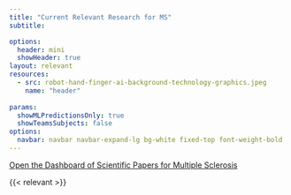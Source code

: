 ```yaml
---
title: "Current Relevant Research for MS"
subtitle: 

options:
  header: mini
  showHeader: true
layout: relevant
resources:
  - src: robot-hand-finger-ai-background-technology-graphics.jpeg
    name: "header"
  
params:
  showMLPredictionsOnly: true
  showTeamsSubjects: false
options:
  navbar: navbar navbar-expand-lg bg-white fixed-top font-weight-bold
---
```


<div class="row">
<div class="col-12 justify-content-center align-self-center align-center text-center pb-5">
<a href="https://metabase.gregory-ms.com/public/dashboard/39cbe602-4d42-46af-bfe4-0de04ef5e5f9" id="metabaseDashboard" data-umami-event="click--body-metabase-dashboard-articles" class="btn btn-lg btn-primary" target="_blank">Open the Dashboard of Scientific Papers for Multiple Sclerosis <i class=" text-white fas fa-external-link-square-alt" aria-hidden="true"></i></a>
</div>
</div>

{{< relevant >}}


